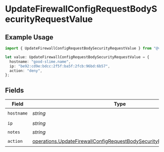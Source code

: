 # UpdateFirewallConfigRequestBodySecurityRequestValue

## Example Usage

```typescript
import { UpdateFirewallConfigRequestBodySecurityRequestValue } from "@vercel/sdk/models/operations/updatefirewallconfig.js";

let value: UpdateFirewallConfigRequestBodySecurityRequestValue = {
  hostname: "good-slime.name",
  ip: "be92:cd9e:bdcc:2f5f:ba5f:2fcb:96bd:6b57",
  action: "deny",
};
```

## Fields

| Field                                                                                                                                                          | Type                                                                                                                                                           | Required                                                                                                                                                       | Description                                                                                                                                                    |
| -------------------------------------------------------------------------------------------------------------------------------------------------------------- | -------------------------------------------------------------------------------------------------------------------------------------------------------------- | -------------------------------------------------------------------------------------------------------------------------------------------------------------- | -------------------------------------------------------------------------------------------------------------------------------------------------------------- |
| `hostname`                                                                                                                                                     | *string*                                                                                                                                                       | :heavy_check_mark:                                                                                                                                             | N/A                                                                                                                                                            |
| `ip`                                                                                                                                                           | *string*                                                                                                                                                       | :heavy_check_mark:                                                                                                                                             | N/A                                                                                                                                                            |
| `notes`                                                                                                                                                        | *string*                                                                                                                                                       | :heavy_minus_sign:                                                                                                                                             | N/A                                                                                                                                                            |
| `action`                                                                                                                                                       | [operations.UpdateFirewallConfigRequestBodySecurityRequest8ValueAction](../../models/operations/updatefirewallconfigrequestbodysecurityrequest8valueaction.md) | :heavy_check_mark:                                                                                                                                             | N/A                                                                                                                                                            |